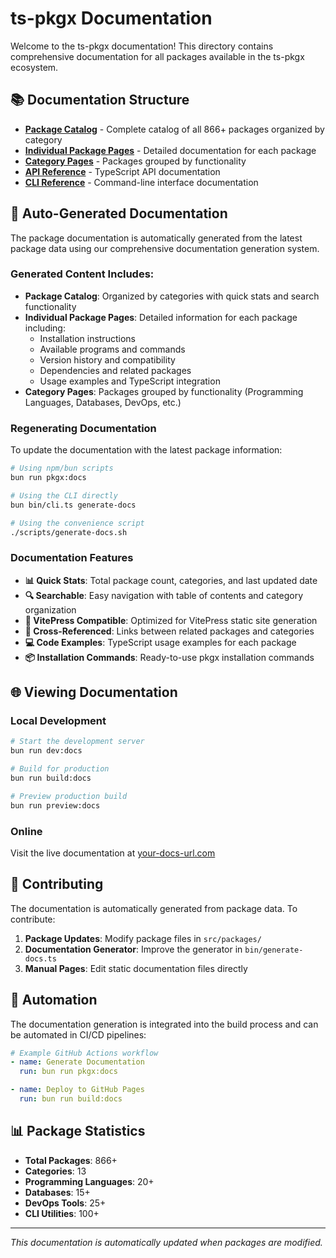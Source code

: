 # ts-pkgx Documentation

Welcome to the ts-pkgx documentation! This directory contains comprehensive documentation for all packages available in the ts-pkgx ecosystem.

## 📚 Documentation Structure

- **[Package Catalog](./package-catalog.md)** - Complete catalog of all 866+ packages organized by category
- **[Individual Package Pages](./packages/)** - Detailed documentation for each package
- **[Category Pages](./categories/)** - Packages grouped by functionality
- **[API Reference](./api-reference.md)** - TypeScript API documentation
- **[CLI Reference](./cli-reference.md)** - Command-line interface documentation

## 🚀 Auto-Generated Documentation

The package documentation is automatically generated from the latest package data using our comprehensive documentation generation system.

### Generated Content Includes:

- **Package Catalog**: Organized by categories with quick stats and search functionality
- **Individual Package Pages**: Detailed information for each package including:
  - Installation instructions
  - Available programs and commands
  - Version history and compatibility
  - Dependencies and related packages
  - Usage examples and TypeScript integration
- **Category Pages**: Packages grouped by functionality (Programming Languages, Databases, DevOps, etc.)

### Regenerating Documentation

To update the documentation with the latest package information:

```bash
# Using npm/bun scripts
bun run pkgx:docs

# Using the CLI directly
bun bin/cli.ts generate-docs

# Using the convenience script
./scripts/generate-docs.sh
```

### Documentation Features

- **📊 Quick Stats**: Total package count, categories, and last updated date
- **🔍 Searchable**: Easy navigation with table of contents and category organization
- **📱 VitePress Compatible**: Optimized for VitePress static site generation
- **🔗 Cross-Referenced**: Links between related packages and categories
- **💻 Code Examples**: TypeScript usage examples for each package
- **📦 Installation Commands**: Ready-to-use pkgx installation commands

## 🌐 Viewing Documentation

### Local Development

```bash
# Start the development server
bun run dev:docs

# Build for production
bun run build:docs

# Preview production build
bun run preview:docs
```

### Online

Visit the live documentation at [your-docs-url.com](https://your-docs-url.com)

## 📝 Contributing

The documentation is automatically generated from package data. To contribute:

1. **Package Updates**: Modify package files in `src/packages/`
2. **Documentation Generator**: Improve the generator in `bin/generate-docs.ts`
3. **Manual Pages**: Edit static documentation files directly

## 🔄 Automation

The documentation generation is integrated into the build process and can be automated in CI/CD pipelines:

```yaml
# Example GitHub Actions workflow
- name: Generate Documentation
  run: bun run pkgx:docs

- name: Deploy to GitHub Pages
  run: bun run build:docs
```

## 📊 Package Statistics

- **Total Packages**: 866+
- **Categories**: 13
- **Programming Languages**: 20+
- **Databases**: 15+
- **DevOps Tools**: 25+
- **CLI Utilities**: 100+

---

*This documentation is automatically updated when packages are modified.*
